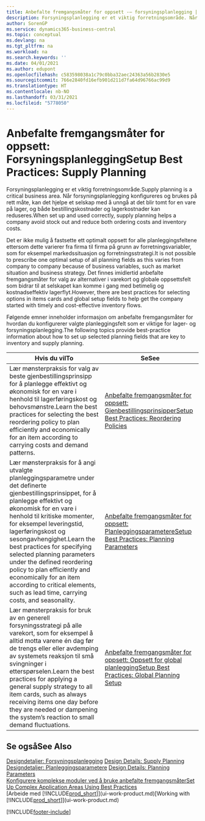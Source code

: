 ```yaml
---
title: Anbefalte fremgangsmåter for oppsett -– forsyningsplanlegging | Microsoft-dokumentasjon
description: Forsyningsplanlegging er et viktig forretningsområde. Når forsyningsplanlegging konfigureres og brukes på rett måte, kan det hjelpe et selskap med å unngå at det blir tomt for en vare på lager, og både bestillingskostnader og lagerkostnader kan reduseres.
author: SorenGP
ms.service: dynamics365-business-central
ms.topic: conceptual
ms.devlang: na
ms.tgt_pltfrm: na
ms.workload: na
ms.search.keywords: ''
ms.date: 04/01/2021
ms.author: edupont
ms.openlocfilehash: c583598038a1c79c0bba32aec24363a56b2830e5
ms.sourcegitcommit: 766e2840fd16efb901d211d7fa64d96766ac99d9
ms.translationtype: HT
ms.contentlocale: nb-NO
ms.lasthandoff: 03/31/2021
ms.locfileid: "5778050"
---
```

# <a name="setup-best-practices-supply-planning"></a><span data-ttu-id="32197-104">Anbefalte fremgangsmåter for oppsett: Forsyningsplanlegging</span><span class="sxs-lookup"><span data-stu-id="32197-104">Setup Best Practices: Supply Planning</span></span>
<span data-ttu-id="32197-105">Forsyningsplanlegging er et viktig forretningsområde.</span><span class="sxs-lookup"><span data-stu-id="32197-105">Supply planning is a critical business area.</span></span> <span data-ttu-id="32197-106">Når forsyningsplanlegging konfigureres og brukes på rett måte, kan det hjelpe et selskap med å unngå at det blir tomt for en vare på lager, og både bestillingskostnader og lagerkostnader kan reduseres.</span><span class="sxs-lookup"><span data-stu-id="32197-106">When set up and used correctly, supply planning helps a company avoid stock out and reduce both ordering costs and inventory costs.</span></span>  

 <span data-ttu-id="32197-107">Det er ikke mulig å fastsette ett optimalt oppsett for alle planleggingsfeltene ettersom dette varierer fra firma til firma på grunn av forretningsvariabler, som for eksempel markedssituasjon og forretningsstrategi.</span><span class="sxs-lookup"><span data-stu-id="32197-107">It is not possible to prescribe one optimal setup of all planning fields as this varies from company to company because of business variables, such as market situation and business strategy.</span></span> <span data-ttu-id="32197-108">Det finnes imidlertid anbefalte fremgangsmåter for valg av alternativer i varekort og globale oppsettsfelt som bidrar til at selskapet kan komme i gang med betimelig og kostnadseffektiv lagerflyt.</span><span class="sxs-lookup"><span data-stu-id="32197-108">However, there are best practices for selecting options in items cards and global setup fields to help get the company started with timely and cost-effective inventory flows.</span></span>  

 <span data-ttu-id="32197-109">Følgende emner inneholder informasjon om anbefalte fremgangsmåter for hvordan du konfigurerer valgte planleggingsfelt som er viktige for lager- og forsyningsplanlegging.</span><span class="sxs-lookup"><span data-stu-id="32197-109">The following topics provide best-practice information about how to set up selected planning fields that are key to inventory and supply planning.</span></span>  

|<span data-ttu-id="32197-110">**Hvis du vil**</span><span class="sxs-lookup"><span data-stu-id="32197-110">**To**</span></span>|<span data-ttu-id="32197-111">**Se**</span><span class="sxs-lookup"><span data-stu-id="32197-111">**See**</span></span>|  
|------------|-------------|  
|<span data-ttu-id="32197-112">Lær mønsterpraksis for valg av beste gjenbestillingsprinsipp for å planlegge effektivt og økonomisk for en vare i henhold til lagerføringskost og behovsmønstre.</span><span class="sxs-lookup"><span data-stu-id="32197-112">Learn the best practices for selecting the best reordering policy to plan efficiently and economically for an item according to carrying costs and demand patterns.</span></span>|[<span data-ttu-id="32197-113">Anbefalte fremgangsmåter for oppsett: Gjenbestillingsprinsipper</span><span class="sxs-lookup"><span data-stu-id="32197-113">Setup Best Practices: Reordering Policies</span></span>](setup-best-practices-reordering-policies.md)|  
|<span data-ttu-id="32197-114">Lær mønsterpraksis for å angi utvalgte planleggingsparametre under det definerte gjenbestillingsprinsippet, for å planlegge effektivt og økonomisk for en vare i henhold til kritiske momenter, for eksempel leveringstid, lagerføringskost og sesongavhengighet.</span><span class="sxs-lookup"><span data-stu-id="32197-114">Learn the best practices for specifying selected planning parameters under the defined reordering policy to plan efficiently and economically for an item according to critical elements, such as lead time, carrying costs, and seasonality.</span></span>|[<span data-ttu-id="32197-115">Anbefalte fremgangsmåter for oppsett: Planleggingsparametere</span><span class="sxs-lookup"><span data-stu-id="32197-115">Setup Best Practices: Planning Parameters</span></span>](setup-best-practices-planning-parameters.md)|  
|<span data-ttu-id="32197-116">Lær mønsterpraksis for bruk av en generell forsyningsstrategi på alle varekort, som for eksempel å alltid motta varene én dag før de trengs eller eller avdemping av systemets reaksjon til små svingninger i etterspørselen.</span><span class="sxs-lookup"><span data-stu-id="32197-116">Learn the best practices for applying a general supply strategy to all item cards, such as always receiving items one day before they are needed or dampening the system’s reaction to small demand fluctuations.</span></span>|[<span data-ttu-id="32197-117">Anbefalte fremgangsmåter for oppsett: Oppsett for global planlegging</span><span class="sxs-lookup"><span data-stu-id="32197-117">Setup Best Practices: Global Planning Setup</span></span>](setup-best-practices-global-planning-setup.md)|  

## <a name="see-also"></a><span data-ttu-id="32197-118">Se også</span><span class="sxs-lookup"><span data-stu-id="32197-118">See Also</span></span>  
 <span data-ttu-id="32197-119">[Designdetaljer: Forsyningsplanlegging](design-details-supply-planning.md) </span><span class="sxs-lookup"><span data-stu-id="32197-119">[Design Details: Supply Planning](design-details-supply-planning.md) </span></span>  
 <span data-ttu-id="32197-120">[Designdetaljer: Planleggingsparametere](design-details-planning-parameters.md) </span><span class="sxs-lookup"><span data-stu-id="32197-120">[Design Details: Planning Parameters](design-details-planning-parameters.md) </span></span>  
 [<span data-ttu-id="32197-121">Konfigurere komplekse moduler ved å bruke anbefalte fremgangsmåter</span><span class="sxs-lookup"><span data-stu-id="32197-121">Set Up Complex Application Areas Using Best Practices</span></span>](set-up-complex-application-areas-using-best-practices.md)  
 <span data-ttu-id="32197-122">[Arbeide med [!INCLUDE[prod_short](includes/prod_short.md)]](ui-work-product.md)</span><span class="sxs-lookup"><span data-stu-id="32197-122">[Working with [!INCLUDE[prod_short](includes/prod_short.md)]](ui-work-product.md)</span></span>


[!INCLUDE[footer-include](includes/footer-banner.md)]